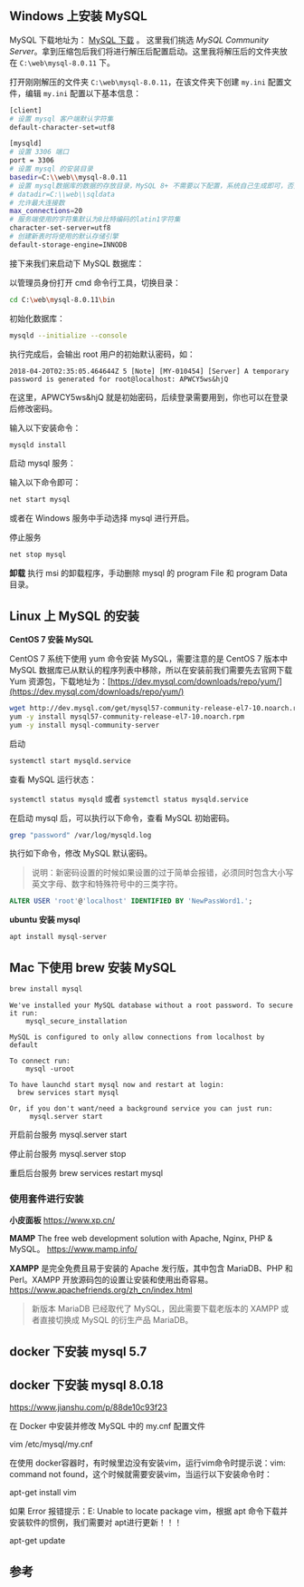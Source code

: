 ## Windows 上安装 MySQL

MySQL 下载地址为： [MySQL 下载](https://dev.mysql.com/downloads/mysql/) 。 这里我们挑选 *MySQL Community Server*。拿到压缩包后我们将进行解压后配置启动。这里我将解压后的文件夹放在 `C:\web\mysql-8.0.11` 下。

打开刚刚解压的文件夹 `C:\web\mysql-8.0.11`，在该文件夹下创建 `my.ini` 配置文件，编辑 `my.ini` 配置以下基本信息：

```sh
[client]
# 设置 mysql 客户端默认字符集
default-character-set=utf8

[mysqld]
# 设置 3306 端口
port = 3306
# 设置 mysql 的安装目录
basedir=C:\\web\\mysql-8.0.11
# 设置 mysql数据库的数据的存放目录，MySQL 8+ 不需要以下配置，系统自己生成即可，否则有可能报错
# datadir=C:\\web\\sqldata
# 允许最大连接数
max_connections=20
# 服务端使用的字符集默认为8比特编码的latin1字符集
character-set-server=utf8
# 创建新表时将使用的默认存储引擎
default-storage-engine=INNODB
```

接下来我们来启动下 MySQL 数据库：

以管理员身份打开 cmd 命令行工具，切换目录：

```sh
cd C:\web\mysql-8.0.11\bin
```

初始化数据库：

```sh
mysqld --initialize --console
```

执行完成后，会输出 root 用户的初始默认密码，如：

```text
2018-04-20T02:35:05.464644Z 5 [Note] [MY-010454] [Server] A temporary password is generated for root@localhost: APWCY5ws&hjQ
```

在这里，APWCY5ws&hjQ 就是初始密码，后续登录需要用到，你也可以在登录后修改密码。

输入以下安装命令：

```sh
mysqld install
```

启动 mysql 服务：

输入以下命令即可：

```sh
net start mysql
```

或者在 Windows 服务中手动选择 mysql 进行开启。

停止服务

```sh
net stop mysql
```

**卸载**
执行 msi 的卸载程序，手动删除 mysql 的 program File 和 program Data 目录。

## Linux 上 MySQL 的安装

**CentOS 7 安装 MySQL**

CentOS 7 系统下使用 yum 命令安装 MySQL，需要注意的是 CentOS 7 版本中 MySQL 数据库已从默认的程序列表中移除，所以在安装前我们需要先去官网下载 Yum 资源包，下载地址为：[https://dev.mysql.com/downloads/repo/yum/](https://dev.mysql.com/downloads/repo/yum/)

```bash
wget http://dev.mysql.com/get/mysql57-community-release-el7-10.noarch.rpm
yum -y install mysql57-community-release-el7-10.noarch.rpm
yum -y install mysql-community-server
```

启动

```bash
systemctl start mysqld.service
```

查看 MySQL 运行状态：

`systemctl status mysqld` 或者 `systemctl status mysqld.service`

在启动 mysql 后，可以执行以下命令，查看 MySQL 初始密码。

```bash
grep "password" /var/log/mysqld.log
```

执行如下命令，修改 MySQL 默认密码。

> 说明：新密码设置的时候如果设置的过于简单会报错，必须同时包含大小写英文字母、数字和特殊符号中的三类字符。

```sql
ALTER USER 'root'@'localhost' IDENTIFIED BY 'NewPassWord1.';
```

**ubuntu 安装 mysql**

```bash
apt install mysql-server
```

## Mac 下使用 brew 安装 MySQL

```sh
brew install mysql
```

```text
We've installed your MySQL database without a root password. To secure it run:
    mysql_secure_installation

MySQL is configured to only allow connections from localhost by default

To connect run:
    mysql -uroot

To have launchd start mysql now and restart at login:
  brew services start mysql

Or, if you don't want/need a background service you can just run:
     mysql.server start
```

开启前台服务
mysql.server start

停止前台服务
mysql.server stop

重启后台服务
brew services restart mysql

### 使用套件进行安装

**小皮面板**
<https://www.xp.cn/>

**MAMP**
The free web development solution with Apache, Nginx, PHP & MySQL。
<https://www.mamp.info/>

**XAMPP**
是完全免费且易于安装的 Apache 发行版，其中包含 MariaDB、PHP 和 Perl。XAMPP 开放源码包的设置让安装和使用出奇容易。
<https://www.apachefriends.org/zh_cn/index.html>

> 新版本 MariaDB 已经取代了 MySQL，因此需要下载老版本的 XAMPP 或者直接切换成 MySQL 的衍生产品 MariaDB。

## docker 下安装 mysql 5.7

## docker 下安装 mysql 8.0.18

<https://www.jianshu.com/p/88de10c93f23>

在 Docker 中安装并修改 MySQL 中的 my.cnf 配置文件

vim /etc/mysql/my.cnf

在使用 docker容器时，有时候里边没有安装vim，运行vim命令时提示说：vim: command not found，这个时候就需要安装vim，当运行以下安装命令时：

apt-get install vim

如果 Error 报错提示：E: Unable to locate package vim，根据 apt 命令下载并安装软件的惯例，我们需要对 apt进行更新！！！

apt-get update

## 参考
